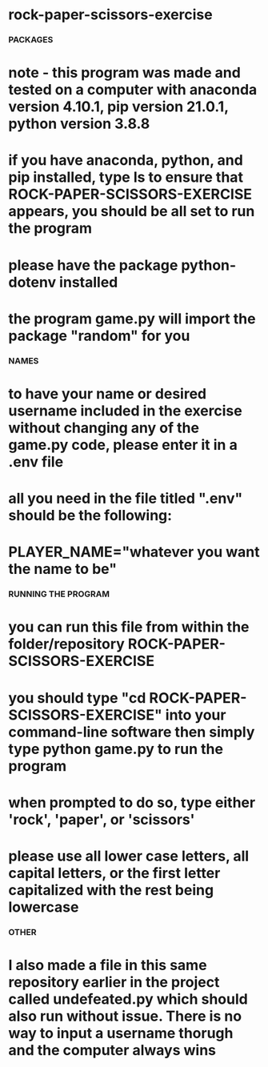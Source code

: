 # rock-paper-scissors-exercise

### PACKAGES
# note - this program was made and tested on a computer with anaconda version 4.10.1, pip version 21.0.1, python version 3.8.8
# if you have anaconda, python, and pip installed, type ls to ensure that ROCK-PAPER-SCISSORS-EXERCISE appears, you should be all set to run the program
# please have the package python-dotenv installed
# the program game.py will import the package "random" for you

### NAMES
# to have your name or desired username included in the exercise without changing any of the game.py code, please enter it in a .env file
# all you need in the file titled ".env" should be the following:
# PLAYER_NAME="whatever you want the name to be"

### RUNNING THE PROGRAM
# you can run this file from within the folder/repository ROCK-PAPER-SCISSORS-EXERCISE
# you should type "cd ROCK-PAPER-SCISSORS-EXERCISE" into your command-line software then simply type python game.py to run the program
# when prompted to do so, type either 'rock', 'paper', or 'scissors'
# please use all lower case letters, all capital letters, or the first letter capitalized with the rest being lowercase

### OTHER
# I also made a file in this same repository earlier in the project called undefeated.py which should also run without issue. There is no way to input a username thorugh and the computer always wins
